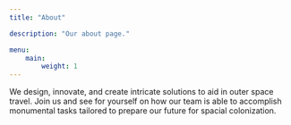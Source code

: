 ```yaml
---
title: "About"

description: "Our about page."

menu:
    main:
        weight: 1
---
```

We design, innovate, and create intricate solutions to aid in outer space travel. Join us and see for yourself on how our team is able to accomplish monumental tasks tailored to prepare our future for spacial colonization.
